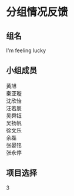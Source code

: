 # 分组情况反馈

## 组名

I'm feeling lucky

## 小组成员

黄旭  
秦亚璇  
沈欣怡  
汪若辰  
吴舜钰  
吴扬帆  
徐文乐  
余磊  
张晏铭  
张永停

## 项目选择

3
